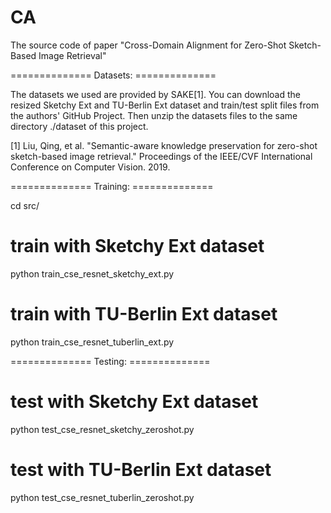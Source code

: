 # CA
The source code of paper "Cross-Domain Alignment for Zero-Shot Sketch-Based Image Retrieval"



============== Datasets: ==============

The datasets we used are provided by SAKE[1]. You can download the resized Sketchy Ext and TU-Berlin Ext dataset and train/test split files from the authors' GitHub Project. Then unzip the datasets files to the same directory ./dataset of this project.


[1] Liu, Qing, et al. "Semantic-aware knowledge preservation for zero-shot sketch-based image retrieval." Proceedings of the IEEE/CVF International Conference on Computer Vision. 2019.


============== Training: ==============

cd src/

# train with Sketchy Ext dataset
python train_cse_resnet_sketchy_ext.py

# train with TU-Berlin Ext dataset
python train_cse_resnet_tuberlin_ext.py



============== Testing: ==============
# test with Sketchy Ext dataset
python test_cse_resnet_sketchy_zeroshot.py

# test with TU-Berlin Ext dataset
python test_cse_resnet_tuberlin_zeroshot.py
